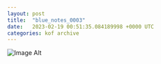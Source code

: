 ```yaml
---
layout:	post
title:	"blue_notes_0003"
date:	2023-02-19 00:51:35.084189998 +0000 UTC
categories:	kof archive
---
```


![Image Alt](https://k0f.github.io/assets/blue_notes_0003.png)
